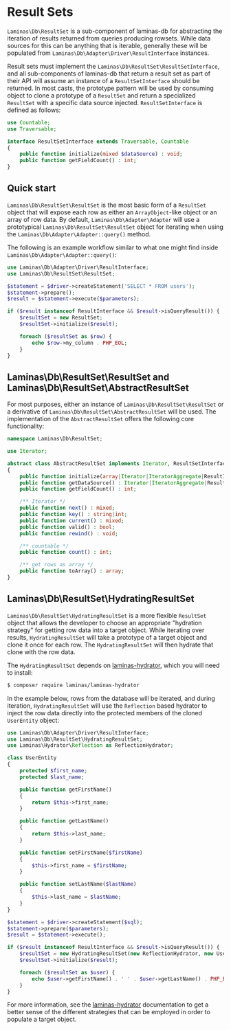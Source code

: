 # Result Sets

`Laminas\Db\ResultSet` is a sub-component of laminas-db for abstracting the iteration
of results returned from queries producing rowsets. While data sources for this
can be anything that is iterable, generally these will be populated from
`Laminas\Db\Adapter\Driver\ResultInterface` instances.

Result sets must implement the `Laminas\Db\ResultSet\ResultSetInterface`, and all
sub-components of laminas-db that return a result set as part of their API will
assume an instance of a `ResultSetInterface` should be returned. In most casts,
the prototype pattern will be used by consuming object to clone a prototype of
a `ResultSet` and return a specialized `ResultSet` with a specific data source
injected. `ResultSetInterface` is defined as follows:

```php
use Countable;
use Traversable;

interface ResultSetInterface extends Traversable, Countable
{
    public function initialize(mixed $dataSource) : void;
    public function getFieldCount() : int;
}
```

## Quick start

`Laminas\Db\ResultSet\ResultSet` is the most basic form of a `ResultSet` object
that will expose each row as either an `ArrayObject`-like object or an array of
row data. By default, `Laminas\Db\Adapter\Adapter` will use a prototypical
`Laminas\Db\ResultSet\ResultSet` object for iterating when using the
`Laminas\Db\Adapter\Adapter::query()` method.

The following is an example workflow similar to what one might find inside
`Laminas\Db\Adapter\Adapter::query()`:

```php
use Laminas\Db\Adapter\Driver\ResultInterface;
use Laminas\Db\ResultSet\ResultSet;

$statement = $driver->createStatement('SELECT * FROM users');
$statement->prepare();
$result = $statement->execute($parameters);

if ($result instanceof ResultInterface && $result->isQueryResult()) {
    $resultSet = new ResultSet;
    $resultSet->initialize($result);

    foreach ($resultSet as $row) {
        echo $row->my_column . PHP_EOL;
    }
}
```

## Laminas\\Db\\ResultSet\\ResultSet and Laminas\\Db\\ResultSet\\AbstractResultSet

For most purposes, either an instance of `Laminas\Db\ResultSet\ResultSet` or a
derivative of `Laminas\Db\ResultSet\AbstractResultSet` will be used. The
implementation of the `AbstractResultSet` offers the following core
functionality:

```php
namespace Laminas\Db\ResultSet;

use Iterator;

abstract class AbstractResultSet implements Iterator, ResultSetInterface
{
    public function initialize(array|Iterator|IteratorAggregate|ResultInterface $dataSource) : self;
    public function getDataSource() : Iterator|IteratorAggregate|ResultInterface;
    public function getFieldCount() : int;

    /** Iterator */
    public function next() : mixed;
    public function key() : string|int;
    public function current() : mixed;
    public function valid() : bool;
    public function rewind() : void;

    /** countable */
    public function count() : int;

    /** get rows as array */
    public function toArray() : array;
}
```

## Laminas\\Db\\ResultSet\\HydratingResultSet

`Laminas\Db\ResultSet\HydratingResultSet` is a more flexible `ResultSet` object
that allows the developer to choose an appropriate "hydration strategy" for
getting row data into a target object.  While iterating over results,
`HydratingResultSet` will take a prototype of a target object and clone it once
for each row. The `HydratingResultSet` will then hydrate that clone with the
row data.

The `HydratingResultSet` depends on
[laminas-hydrator](https://docs.laminas.dev/laminas-hydrator), which you will
need to install:

```bash
$ composer require laminas/laminas-hydrator
```

In the example below, rows from the database will be iterated, and during
iteration, `HydratingResultSet` will use the `Reflection` based hydrator to
inject the row data directly into the protected members of the cloned
`UserEntity` object:

```php
use Laminas\Db\Adapter\Driver\ResultInterface;
use Laminas\Db\ResultSet\HydratingResultSet;
use Laminas\Hydrator\Reflection as ReflectionHydrator;

class UserEntity
{
    protected $first_name;
    protected $last_name;

    public function getFirstName()
    {
        return $this->first_name;
    }

    public function getLastName()
    {
        return $this->last_name;
    }

    public function setFirstName($firstName)
    {
        $this->first_name = $firstName;
    }

    public function setLastName($lastName)
    {
        $this->last_name = $lastName;
    }
}

$statement = $driver->createStatement($sql);
$statement->prepare($parameters);
$result = $statement->execute();

if ($result instanceof ResultInterface && $result->isQueryResult()) {
    $resultSet = new HydratingResultSet(new ReflectionHydrator, new UserEntity);
    $resultSet->initialize($result);

    foreach ($resultSet as $user) {
        echo $user->getFirstName() . ' ' . $user->getLastName() . PHP_EOL;
    }
}
```

For more information, see the [laminas-hydrator](https://docs.laminas.dev/laminas-hydrator/)
documentation to get a better sense of the different strategies that can be
employed in order to populate a target object.
